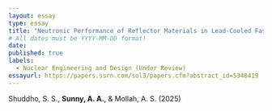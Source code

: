 ```yaml
---
layout: essay
type: essay
title: "Neutronic Performance of Reflector Materials in Lead-Cooled Fast Reactor"
# All dates must be YYYY-MM-DD format!
date:
published: true
labels:
  - Nuclear Engineering and Design (Under Review)
essayurl: https://papers.ssrn.com/sol3/papers.cfm?abstract_id=5348419
---
```


Shuddho, S. S., **Sunny, A. A.**, & Mollah, A. S. (2025)

